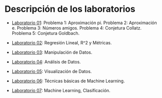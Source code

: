 # Descripción de los laboratorios

* [Laboratorio 01](lab_01.ipynb): 
Problema 1: Aproximación pi.
Problema 2: Aproximación e.
Problema 3: Números amigos.
Problema 4: Conjetura Collatz.
Problema 5: Conjetura Goldbach.


* [Laboratorio 02](lab_02.ipynb): Regresión Lineal, R^2 y Métricas.

* [Laboratorio 03](lab_03.ipynb): Manipulación de Datos.

* [Laboratorio 04](lab_04.ipynb): Análisis de Datos.

* [Laboratorio 05](lab_05.ipynb): Visualización de Datos.

* [Laboratorio 06](lab_06.ipynb): Técnicas básicas de Machine Learning.

* [Laboratorio 07](lab_07.ipynb): Machine Learning, Clasificación.
